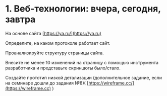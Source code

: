 # 1. Веб-технологии: вчера, сегодня, завтра

На основе сайта  [https://ya.ru/](https://ya.ru)

Определите, на каком протоколе работает сайт.

Проанализируйте структуру страницы сайта.

Внесите не менее 10 изменений на страницу с помощью инструмента разработчика и представьте скриншоты было/стало.

Создайте прототип низкой детализации (дополнительное задание, если на семинаре дошли до задания №8)( [https://wireframe.cc/](https://wireframe.cc) )


